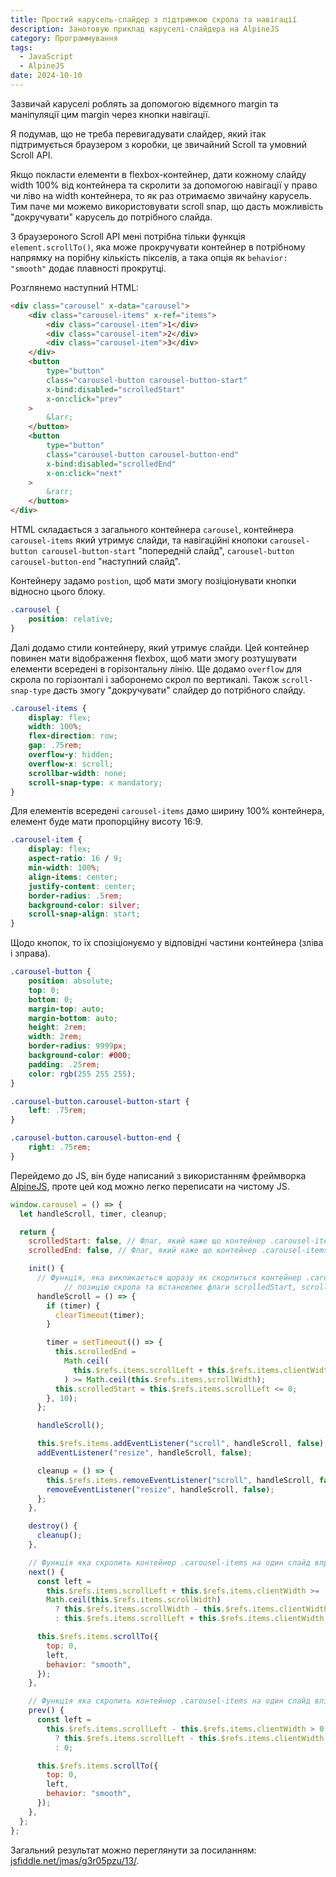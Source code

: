```yaml
---
title: Простий карусель-слайдер з підтримкою скрола та навігації
description: Занотовую приклад каруселі-слайдера на AlpineJS
category: Программування
tags:
  - JavaScript
  - AlpineJS
date: 2024-10-10
---
```

Зазвичай каруселі роблять за допомогою відємного margin та маніпуляції цим margin через кнопки навігації.

Я подумав, що не треба перевигадувати слайдер, який ітак підтримується браузером з коробки, це звичайний Scroll та умовний Scroll API.

Якщо покласти елементи в flexbox-контейнер, дати кожному слайду width 100% від контейнера та скролити за допомогою навігації у право чи ліво на width контейнера, то як раз отримаємо звичайну карусель. Тим паче ми можемо використовувати scroll snap, що дасть можливість "докручувати" карусель до потрібного слайда.

З браузероного Scroll API мені потрібна тільки функція `element.scrollTo()`, яка може прокручувати контейнер в потрібному напрямку на порібну кількість пікселів, а така опція як `behavior: "smooth"` додає плавності прокрутці.

Розглянемо наступний HTML:

```html
<div class="carousel" x-data="carousel">
    <div class="carousel-items" x-ref="items">
        <div class="carousel-item">1</div>
        <div class="carousel-item">2</div>
        <div class="carousel-item">3</div>
    </div>
    <button
        type="button"
        class="carousel-button carousel-button-start"
        x-bind:disabled="scrolledStart"
        x-on:click="prev"
    >
        &larr;
    </button>
    <button
        type="button"
        class="carousel-button carousel-button-end"
        x-bind:disabled="scrolledEnd"
        x-on:click="next"
    >
        &rarr;
    </button>
</div>
```

HTML складається з загального контейнера `carousel`, контейнера `carousel-items` який утримує слайди, та навігаційні кнопоки `carousel-button carousel-button-start` "попередній слайд", `carousel-button carousel-button-end` "наступний слайд".

Контейнеру задамо `postion`, щоб мати змогу позіціонувати кнопки відносно цього блоку.

```css
.carousel {
    position: relative;
}
```

Далі додамо стили контейнеру, який утримує слайди. Цей контейнер повинен мати відображення flexbox, щоб мати змогу розтушувати елементи всередені в горізонтальну лінію. Ще додамо `overflow` для скрола по горізонталі і заборонемо скрол по вертикалі. Також `scroll-snap-type` дасть змогу "докручувати" слайдер до потрібного слайду.

```css
.carousel-items {
    display: flex;
    width: 100%;
    flex-direction: row;
    gap: .75rem;
    overflow-y: hidden;
    overflow-x: scroll;
    scrollbar-width: none;
    scroll-snap-type: x mandatory;
}
```

Для елементів всередені `carousel-items` дамо ширину 100% контейнера, елемент буде мати пропорційну висоту 16:9.

```css
.carousel-item {
    display: flex;
    aspect-ratio: 16 / 9;
    min-width: 100%;
    align-items: center;
    justify-content: center;
    border-radius: .5rem;
    background-color: silver;
    scroll-snap-align: start;
}
```

Щодо кнопок, то їх спозіціонуємо у відповідні частини контейнера (зліва і зправа).

```css
.carousel-button {
    position: absolute;
    top: 0;
    bottom: 0;
    margin-top: auto;
    margin-bottom: auto;
    height: 2rem;
    width: 2rem;
    border-radius: 9999px;
    background-color: #000;
    padding: .25rem;
    color: rgb(255 255 255);
}

.carousel-button.carousel-button-start {
    left: .75rem;
}

.carousel-button.carousel-button-end {
    right: .75rem;
}
```

Перейдемо до JS, він буде написаний з використанням фреймворка [AlpineJS](https://alpinejs.dev/), проте цей код можно легко переписати на чистому JS.

```js
window.carousel = () => {
  let handleScroll, timer, cleanup;

  return {
    scrolledStart: false, // Флаг, який каже що контейнер .carousel-items проскролено до лівої межі
    scrolledEnd: false, // Флаг, який каже що контейнер .carousel-items проскролено до правої межі

    init() {
      // Функція, яка викликається щоразу як скорлиться контейнер .carousel-items, відслідковує
			// позицію скрола та встановлює флаги scrolledStart, scrolledEnd у відповідні значення
      handleScroll = () => {
        if (timer) {
          clearTimeout(timer);
        }

        timer = setTimeout(() => {
          this.scrolledEnd =
            Math.ceil(
              this.$refs.items.scrollLeft + this.$refs.items.clientWidth,
            ) >= Math.ceil(this.$refs.items.scrollWidth);
          this.scrolledStart = this.$refs.items.scrollLeft <= 0;
        }, 10);
      };

      handleScroll();

      this.$refs.items.addEventListener("scroll", handleScroll, false);
      addEventListener("resize", handleScroll, false);

      cleanup = () => {
        this.$refs.items.removeEventListener("scroll", handleScroll, false);
        removeEventListener("resize", handleScroll, false);
      };
    },

    destroy() {
      cleanup();
    },

    // Функція яка скролить контейнер .carousel-items на один слайд вправо (вперед)
    next() {
      const left =
        this.$refs.items.scrollLeft + this.$refs.items.clientWidth >=
        Math.ceil(this.$refs.items.scrollWidth)
          ? this.$refs.items.scrollWidth - this.$refs.items.clientWidth
          : this.$refs.items.scrollLeft + this.$refs.items.clientWidth;

      this.$refs.items.scrollTo({
        top: 0,
        left,
        behavior: "smooth",
      });
    },

    // Функція яка скролить контейнер .carousel-items на один слайд вліво (назад)
    prev() {
      const left =
        this.$refs.items.scrollLeft - this.$refs.items.clientWidth > 0
          ? this.$refs.items.scrollLeft - this.$refs.items.clientWidth
          : 0;

      this.$refs.items.scrollTo({
        top: 0,
        left,
        behavior: "smooth",
      });
    },
  };
};
```

Загальний результат можно переглянути за посиланням: [jsfiddle.net/jmas/g3r05pzu/13/](https://jsfiddle.net/jmas/g3r05pzu/13/).

<script async src="//jsfiddle.net/jmas/g3r05pzu/12/embed/"></script>